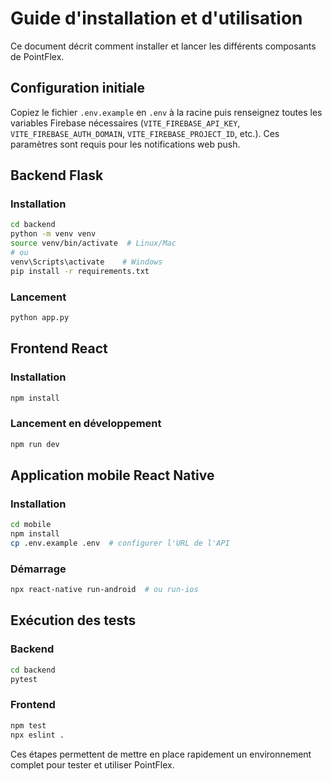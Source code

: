 # Guide d'installation et d'utilisation

Ce document décrit comment installer et lancer les différents composants de PointFlex.

## Configuration initiale

Copiez le fichier `.env.example` en `.env` à la racine puis renseignez toutes les variables Firebase nécessaires (`VITE_FIREBASE_API_KEY`, `VITE_FIREBASE_AUTH_DOMAIN`, `VITE_FIREBASE_PROJECT_ID`, etc.). Ces paramètres sont requis pour les notifications web push.


## Backend Flask

### Installation
```bash
cd backend
python -m venv venv
source venv/bin/activate  # Linux/Mac
# ou
venv\Scripts\activate    # Windows
pip install -r requirements.txt
```

### Lancement
```bash
python app.py
```

## Frontend React

### Installation
```bash
npm install
```

### Lancement en développement
```bash
npm run dev
```

## Application mobile React Native

### Installation
```bash
cd mobile
npm install
cp .env.example .env  # configurer l'URL de l'API
```

### Démarrage
```bash
npx react-native run-android  # ou run-ios
```

## Exécution des tests

### Backend
```bash
cd backend
pytest
```

### Frontend
```bash
npm test
npx eslint .
```

Ces étapes permettent de mettre en place rapidement un environnement complet pour tester et utiliser PointFlex.
